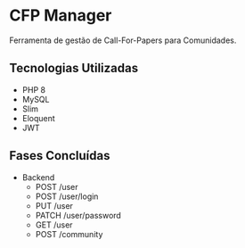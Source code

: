 # CFP Manager
Ferramenta de gestão de Call-For-Papers para Comunidades.

## Tecnologias Utilizadas
- PHP 8
- MySQL
- Slim
- Eloquent
- JWT

## Fases Concluídas

- Backend
  - POST /user
  - POST /user/login
  - PUT /user
  - PATCH /user/password
  - GET /user
  - POST /community